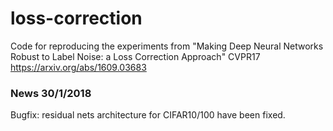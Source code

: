 # loss-correction

Code for reproducing the experiments from "Making Deep Neural Networks Robust to Label Noise: a Loss Correction Approach" CVPR17
https://arxiv.org/abs/1609.03683

### News 30/1/2018

Bugfix: residual nets architecture for CIFAR10/100 have been fixed.
